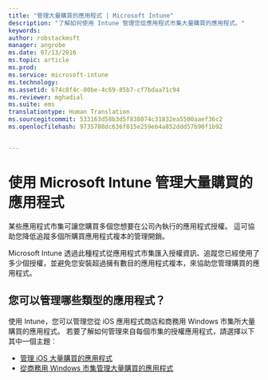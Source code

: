 ```yaml
---
title: "管理大量購買的應用程式 | Microsoft Intune"
description: "了解如何使用 Intune 管理您從應用程式市集大量購買的應用程式。"
keywords: 
author: robstackmsft
manager: angrobe
ms.date: 07/13/2016
ms.topic: article
ms.prod: 
ms.service: microsoft-intune
ms.technology: 
ms.assetid: 674c8f4c-00be-4c69-85b7-cf7bdaa71c94
ms.reviewer: mghadial
ms.suite: ems
translationtype: Human Translation
ms.sourcegitcommit: 533163d58b3d5f838074c31832ea5500aaef36c2
ms.openlocfilehash: 9735708dc636f015e259eb4a852ddd57b90f1b92


---
```


# 使用 Microsoft Intune 管理大量購買的應用程式

某些應用程式市集可讓您購買多個您想要在公司內執行的應用程式授權。 這可協助您降低追蹤多個所購買應用程式複本的管理開銷。

Microsoft Intune 透過此種程式從應用程式市集匯入授權資訊、追蹤您已經使用了多少個授權，並避免您安裝超過擁有數目的應用程式複本，來協助您管理購買的應用程式。

## 您可以管理哪些類型的應用程式？

使用 Intune，您可以管理您從 iOS 應用程式商店和商務用 Windows 市集所大量購買的應用程式。
若要了解如何管理來自每個市集的授權應用程式，請選擇以下其中一個主題︰

- [管理 iOS 大量購買的應用程式](manage-ios-apps-you-purchased-through-a-volume-purchase-program-with-microsoft-intune.md)
- [從商務用 Windows 市集管理大量購買的應用程式](manage-apps-you-purchased-from-the-windows-store-for-business-with-microsoft-intune.md)



<!--HONumber=Aug16_HO1-->



